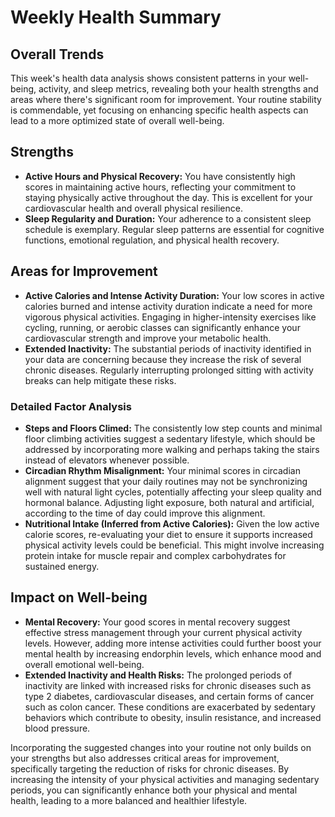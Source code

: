 # Weekly Health Summary

## Overall Trends
This week's health data analysis shows consistent patterns in your well-being, activity, and sleep metrics, revealing both your health strengths and areas where there's significant room for improvement. Your routine stability is commendable, yet focusing on enhancing specific health aspects can lead to a more optimized state of overall well-being.

## Strengths
- **Active Hours and Physical Recovery:** You have consistently high scores in maintaining active hours, reflecting your commitment to staying physically active throughout the day. This is excellent for your cardiovascular health and overall physical resilience.
- **Sleep Regularity and Duration:** Your adherence to a consistent sleep schedule is exemplary. Regular sleep patterns are essential for cognitive functions, emotional regulation, and physical health recovery.

## Areas for Improvement
- **Active Calories and Intense Activity Duration:** Your low scores in active calories burned and intense activity duration indicate a need for more vigorous physical activities. Engaging in higher-intensity exercises like cycling, running, or aerobic classes can significantly enhance your cardiovascular strength and improve your metabolic health.
- **Extended Inactivity:** The substantial periods of inactivity identified in your data are concerning because they increase the risk of several chronic diseases. Regularly interrupting prolonged sitting with activity breaks can help mitigate these risks.

### Detailed Factor Analysis
- **Steps and Floors Climed:** The consistently low step counts and minimal floor climbing activities suggest a sedentary lifestyle, which should be addressed by incorporating more walking and perhaps taking the stairs instead of elevators whenever possible.
- **Circadian Rhythm Misalignment:** Your minimal scores in circadian alignment suggest that your daily routines may not be synchronizing well with natural light cycles, potentially affecting your sleep quality and hormonal balance. Adjusting light exposure, both natural and artificial, according to the time of day could improve this alignment.
- **Nutritional Intake (Inferred from Active Calories):** Given the low active calorie scores, re-evaluating your diet to ensure it supports increased physical activity levels could be beneficial. This might involve increasing protein intake for muscle repair and complex carbohydrates for sustained energy.

## Impact on Well-being
- **Mental Recovery:** Your good scores in mental recovery suggest effective stress management through your current physical activity levels. However, adding more intense activities could further boost your mental health by increasing endorphin levels, which enhance mood and overall emotional well-being.
- **Extended Inactivity and Health Risks:** The prolonged periods of inactivity are linked with increased risks for chronic diseases such as type 2 diabetes, cardiovascular diseases, and certain forms of cancer such as colon cancer. These conditions are exacerbated by sedentary behaviors which contribute to obesity, insulin resistance, and increased blood pressure.

Incorporating the suggested changes into your routine not only builds on your strengths but also addresses critical areas for improvement, specifically targeting the reduction of risks for chronic diseases. By increasing the intensity of your physical activities and managing sedentary periods, you can significantly enhance both your physical and mental health, leading to a more balanced and healthier lifestyle.